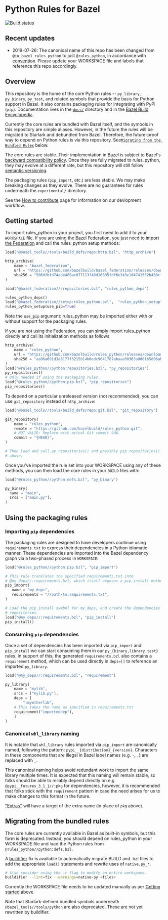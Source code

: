 # Python Rules for Bazel

[![Build status](https://badge.buildkite.com/0bcfe58b6f5741aacb09b12485969ba7a1205955a45b53e854.svg)](https://buildkite.com/bazel/python-rules-python-postsubmit)

## Recent updates

* 2019-07-26: The canonical name of this repo has been changed from `@io_bazel_rules_python` to just `@rules_python`, in accordance with [convention](https://docs.bazel.build/versions/master/skylark/deploying.html#workspace). Please update your WORKSPACE file and labels that reference this repo accordingly.

## Overview

This repository is the home of the core Python rules -- `py_library`,
`py_binary`, `py_test`, and related symbols that provide the basis for Python
support in Bazel. It also contains packaging rules for integrating with PyPI
(`pip`). Documentation lives in the
[`docs/`](https://github.com/bazelbuild/rules_python/tree/master/docs)
directory and in the
[Bazel Build Encyclopedia](https://docs.bazel.build/versions/master/be/python.html).

Currently the core rules are bundled with Bazel itself, and the symbols in this
repository are simple aliases. However, in the future the rules will be
migrated to Starlark and debundled from Bazel. Therefore, the future-proof way
to depend on Python rules is via this repository. See[`Migrating from the Bundled Rules`](#Migrating-from-the-bundled-rules) below.

The core rules are stable. Their implementation in Bazel is subject to Bazel's
[backward compatibility policy](https://docs.bazel.build/versions/master/backward-compatibility.html).
Once they are fully migrated to rules_python, they may evolve at a different
rate, but this repository will still follow
[semantic versioning](https://semver.org).

The packaging rules (`pip_import`, etc.) are less stable. We may make breaking
changes as they evolve. There are no guarantees for rules underneath the
`experimental/` directory.

See the [How to contribute](CONTRIBUTING.md) page for information on our
devlopment workflow.

## Getting started

To import rules_python in your project, you first need to add it to your
`WORKSPACE` file. If you are using the [Bazel
Federation](https://github.com/bazelbuild/bazel-federation), you just need to
[import the Federation](https://github.com/bazelbuild/bazel-federation#example-workspace)
and call the rules_python setup methods:

```python
load("@bazel_tools//tools/build_defs/repo:http.bzl", "http_archive")

http_archive(
    name = "bazel_federation",
    url = "https://github.com/bazelbuild/bazel_federation/releases/download/0.0.1/bazel_federation-0.0.1.tar.gz",
    sha256 = "506dfbfd74ade486ac077113f48d16835fdf6e343e1d4741552b450cfc2efb53",
)

load("@bazel_federation//:repositories.bzl", "rules_python_deps")

rules_python_deps()
load("@bazel_federation//setup:rules_python.bzl",  "rules_python_setup")
rules_python_setup(use_pip=True)
```

Note the `use_pip` argument: rules_python may be imported either with or
without support for the packaging rules.

If you are not using the Federation, you can simply import rules_python
directly and call its initialization methods as follows:

```python
http_archive(
    name = "rules_python",
    url = "https://github.com/bazelbuild/rules_python/releases/download/0.0.1/rules_python-0.0.1.tar.gz",
    sha256 = "aa96a691d3a8177f3215b14b0edc9641787abaaa30363a080165d06ab65e1161",
)
load("@rules_python//python:repositories.bzl", "py_repositories")
py_repositories()
# Only needed if using the packaging rules.
load("@rules_python//python:pip.bzl", "pip_repositories")
pip_repositories()
```

To depend on a particular unreleased version (not recommended), you can
use `git_repository` instead of `http_archive`:

```python
load("@bazel_tools//tools/build_defs/repo:git.bzl", "git_repository")

git_repository(
    name = "rules_python",
    remote = "https://github.com/bazelbuild/rules_python.git",
    # NOT VALID: Replace with actual Git commit SHA.
    commit = "{HEAD}",
)

# Then load and call py_repositories() and possibly pip_repositories() as
# above.
```

Once you've imported the rule set into your WORKSPACE using any of these
methods, you can then load the core rules in your `BUILD` files with:

``` python
load("@rules_python//python:defs.bzl", "py_binary")

py_binary(
  name = "main",
  srcs = ["main.py"],
)
```

## Using the packaging rules

### Importing `pip` dependencies

The packaging rules are designed to have developers continue using
`requirements.txt` to express their dependencies in a Python idiomatic manner.
These dependencies are imported into the Bazel dependency graph via a
two-phased process in `WORKSPACE`:

```python
load("@rules_python//python:pip.bzl", "pip_import")

# This rule translates the specified requirements.txt into
# @my_deps//:requirements.bzl, which itself exposes a pip_install method.
pip_import(
   name = "my_deps",
   requirements = "//path/to:requirements.txt",
)

# Load the pip_install symbol for my_deps, and create the dependencies'
# repositories.
load("@my_deps//:requirements.bzl", "pip_install")
pip_install()
```

### Consuming `pip` dependencies

Once a set of dependencies has been imported via `pip_import` and `pip_install`
we can start consuming them in our `py_{binary,library,test}` rules.  In support
of this, the generated `requirements.bzl` also contains a `requirement` method,
which can be used directly in `deps=[]` to reference an imported `py_library`.

```python
load("@my_deps//:requirements.bzl", "requirement")

py_library(
    name = "mylib",
    srcs = ["mylib.py"],
    deps = [
        ":myotherlib",
	# This takes the name as specified in requirements.txt
	requirement("importeddep"),
    ]
)
```

### Canonical `whl_library` naming

It is notable that `whl_library` rules imported via `pip_import` are canonically
named, following the pattern: `pypi__{distribution}_{version}`.  Characters in
these components that are illegal in Bazel label names (e.g. `-`, `.`) are
replaced with `_`.

This canonical naming helps avoid redundant work to import the same library
multiple times.  It is expected that this naming will remain stable, so folks
should be able to reliably depend directly on e.g. `@pypi__futures_3_1_1//:pkg`
for dependencies, however, it is recommended that folks stick with the
`requirement` pattern in case the need arises for us to make changes to this
format in the future.

["Extras"](
https://packaging.python.org/tutorials/installing-packages/#installing-setuptools-extras)
will have a target of the extra name (in place of `pkg` above).

## Migrating from the bundled rules

The core rules are currently available in Bazel as built-in symbols, but this
form is deprecated. Instead, you should depend on rules_python in your
WORKSPACE file and load the Python rules from `@rules_python//python:defs.bzl`.

A [buildifier](https://github.com/bazelbuild/buildtools/blob/master/buildifier/README.md)
fix is available to automatically migrate BUILD and .bzl files to add the
appropriate `load()` statements and rewrite uses of `native.py_*`.

```sh
# Also consider using the -r flag to modify an entire workspace.
buildifier --lint=fix --warnings=native-py <files>
```

Currently the WORKSPACE file needs to be updated manually as per [Getting
started](#Getting-started) above.

Note that Starlark-defined bundled symbols underneath
`@bazel_tools//tools/python` are also deprecated. These are not yet rewritten
by buildifier.
